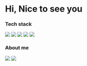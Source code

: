 <h1>Hi, Nice to see you</h1>

<h3>Tech stack</h3>
<div>
  <img src="https://img.shields.io/badge/HTML5-E34F26?style=for-the-badge&logo=HTML5&logoColor=white"/>
  <img src="https://img.shields.io/badge/CSS3-1572B6?style=for-the-badge&logo=CSS3&logoColor=white"/>
  <img src="https://img.shields.io/badge/JavaScript-F7DF1E?style=for-the-badge&logo=JavaScript&logoColor=white"/>
  <img src="https://img.shields.io/badge/-TypeScript-3178C6?style=for-the-badge&logo=TypeScript&logoColor=white"/>
  <img src="https://img.shields.io/badge/React-61DAFB?style=for-the-badge&logo=React&logoColor=white"/>
</div>

<h3>About me</h3>
<div>
  <img src="https://img.shields.io/badge/Gmail-EA4335?style=for-the-badge&logo=Gmail&logoColor=white"/>
  <img src="https://img.shields.io/badge/Velog-20C997?style=for-the-badge&logo=Velog&logoColor=white"/>
</div>

